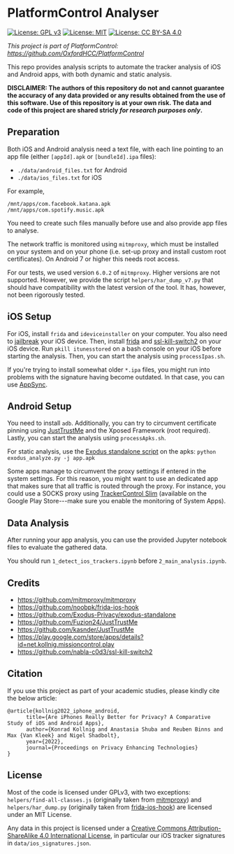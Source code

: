 # PlatformControl Analyser

[![License: GPL v3](https://img.shields.io/badge/License-GPLv3-blue.svg)](https://www.gnu.org/licenses/gpl-3.0) [![License: MIT](https://img.shields.io/badge/License-MIT-yellow.svg)](https://opensource.org/licenses/MIT) [![License: CC BY-SA 4.0](https://img.shields.io/badge/License-CC_BY--SA_4.0-lightgrey.svg)](https://creativecommons.org/licenses/by-sa/4.0/)

*This project is part of PlatformControl: <https://github.com/OxfordHCC/PlatformControl>*

This repo provides analysis scripts to automate the tracker analysis of iOS and Android apps, with both dynamic and static analysis.

**DISCLAIMER: The authors of this repository do not and cannot guarantee the accuracy of any data provided or any results obtained from the use of this software. Use of this repository is at your own risk. The data and code of this project are shared stricly *for research purposes only*.**

## Preparation

Both iOS and Android analysis need a text file, with each line pointing to an app file (either `[appId].apk` or `[bundleId].ipa` files):

- `./data/android_files.txt` for Android
- `./data/ios_files.txt` for iOS

For example,

```
/mnt/apps/com.facebook.katana.apk
/mnt/apps/com.spotify.music.apk
```

You need to create such files manually before use and also provide app files to analyse.

The network traffic is monitored using `mitmproxy`, which must be installed on your system and on your phone (i.e. set-up proxy and install custom root certificates). On Android 7 or higher this needs root access.

For our tests, we used version `6.0.2` of `mitmproxy`. Higher versions are not supported. However, we provide the script `helpers/har_dump_v7.py` that should have compatibility with the latest version of the tool. It has, however, not been rigorously tested.

## iOS Setup

For iOS, install `frida` and `ideviceinstaller` on your computer. You also need to [jailbreak](https://docs.google.com/spreadsheets/d/11DABHIIqwYQKj1L83AK9ywk_hYMjEkcaxpIg6phbTf0/edit#gid=1014970938) your iOS device. Then, install [frida](https://frida.re/docs/ios/#with-jailbreak) and [ssl-kill-switch2](https://github.com/nabla-c0d3/ssl-kill-switch2) on your iOS device. Run `pkill itunesstored` on a bash console on your iOS before starting the analysis. Then, you can start the analysis using `processIpas.sh`.

If you're trying to install somewhat older `*.ipa` files, you might run into problems with the signature having become outdated. In that case, you can use [AppSync](https://github.com/akemin-dayo/AppSync).

## Android Setup

You need to install `adb`. Additionally, you can try to circumvent certificate pinning using [JustTrustMe](https://github.com/kasnder/JustTrustMe) and the Xposed Framework (root required). Lastly, you can start the analysis using `processApks.sh`.

For static analysis, use the [Exodus standalone script](https://github.com/Exodus-Privacy/exodus-standalone) on the apks: `python exodus_analyze.py -j app.apk`

Some apps manage to circumvent the proxy settings if entered in the system settings. For this reason, you might want to use an dedicated app that makes sure that all traffic is routed through the proxy. For instance, you could use a SOCKS proxy using [TrackerControl Slim](https://play.google.com/store/apps/details?id=net.kollnig.missioncontrol.play) (available on the Google Play Store---make sure you enable the monitoring of System Apps).

## Data Analysis

After running your app analysis, you can use the provided Jupyter notebook files to evaluate the gathered data.

You should run `1_detect_ios_trackers.ipynb` before `2_main_analysis.ipynb`.

## Credits

- https://github.com/mitmproxy/mitmproxy
- https://github.com/noobpk/frida-ios-hook
- https://github.com/Exodus-Privacy/exodus-standalone
- https://github.com/Fuzion24/JustTrustMe
- https://github.com/kasnder/JustTrustMe
- https://play.google.com/store/apps/details?id=net.kollnig.missioncontrol.play
- https://github.com/nabla-c0d3/ssl-kill-switch2

## Citation

If you use this project as part of your academic studies, please kindly cite the below article:

```
@article{kollnig2022_iphone_android,
      title={Are iPhones Really Better for Privacy? A Comparative Study of iOS and Android Apps}, 
      author={Konrad Kollnig and Anastasia Shuba and Reuben Binns and Max {Van Kleek} and Nigel Shadbolt},
      year={2022},
      journal={Proceedings on Privacy Enhancing Technologies}
}
```

## License

Most of the code is licensed under GPLv3, with two exceptions: `helpers/find-all-classes.js` (originally taken from [mitmproxy](https://github.com/mitmproxy/mitmproxy)) and `helpers/har_dump.py` (originally taken from [frida-ios-hook](https://github.com/noobpk/frida-ios-hook)) are licensed under an MIT License.

Any data in this project is licensed under a [Creative Commons Attribution-ShareAlike 4.0 International License](https://creativecommons.org/licenses/by-sa/4.0/), in particular our iOS tracker signatures in `data/ios_signatures.json`.
